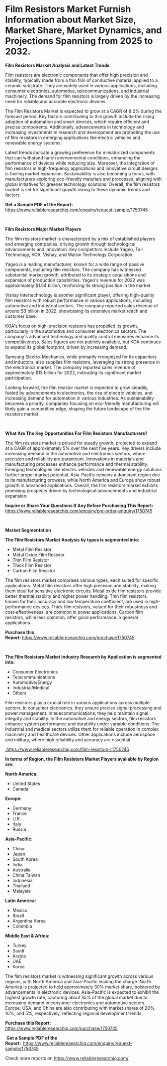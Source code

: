 <p><h1>Film Resistors Market Furnish Information about Market Size, Market Share, Market Dynamics, and Projections Spanning from 2025 to 2032.</h1></p><p><strong>Film Resistors Market Analysis and Latest Trends</strong></p>
<p><p>Film resistors are electronic components that offer high precision and stability, typically made from a thin film of conductive material applied to a ceramic substrate. They are widely used in various applications, including consumer electronics, automotive, telecommunications, and industrial machinery. The demand for film resistors is largely driven by the increasing need for reliable and accurate electronic devices.</p><p>The Film Resistors Market is expected to grow at a CAGR of 8.2% during the forecast period. Key factors contributing to this growth include the rising adoption of automation and smart devices, which require efficient and precise components. Additionally, advancements in technology and increasing investments in research and development are promoting the use of film resistors in emerging applications like electric vehicles and renewable energy systems.</p><p>Latest trends indicate a growing preference for miniaturized components that can withstand harsh environmental conditions, enhancing the performance of devices while reducing size. Moreover, the integration of film resistors in high-frequency applications and innovative circuit designs is fueling market expansion. Sustainability is also becoming a focus, with manufacturers exploring eco-friendly materials and processes, aligning with global initiatives for greener technology solutions. Overall, the film resistors market is set for significant growth owing to these dynamic trends and factors.</p></p>
<p><strong>Get a Sample PDF of the Report:&nbsp;</strong> <a href="https://www.reliableresearchiq.com/enquiry/request-sample/1750745?utm_campaign=2443&utm_medium=2&utm_source=Github&utm_content=ia&utm_term=06042025&utm_id=film-resistors">https://www.reliableresearchiq.com/enquiry/request-sample/1750745</a></p>
<p>&nbsp;</p>
<p><strong>Film Resistors Major Market Players</strong></p>
<p><p>The film resistors market is characterized by a mix of established players and emerging companies, driving growth through technological advancements and innovation. Key competitors include Yageo, Ta-I Technology, KOA, Vishay, and Walsin Technology Corporation.</p><p>Yageo is a leading manufacturer, known for a wide range of passive components, including film resistors. The company has witnessed substantial market growth, attributed to its strategic acquisitions and expansion of production capabilities. Yageo's revenue for 2022 was approximately $1.54 billion, reinforcing its strong position in the market.</p><p>Vishay Intertechnology is another significant player, offering high-quality film resistors with robust performance in various applications, including automotive and industrial sectors. The company reported sales revenue of around $3 billion in 2022, showcasing its extensive market reach and customer base.</p><p>KOA's focus on high-precision resistors has propelled its growth, particularly in the automotive and consumer electronics sectors. The company's advanced technology and quality control measures enhance its competitiveness. Sales figures are not publicly available, but KOA continues to expand its global footprint, driven by increasing demand.</p><p>Samsung Electro-Mechanics, while primarily recognized for its capacitors and inductors, also supplies film resistors, leveraging its strong presence in the electronics market. The company reported sales revenue of approximately $13 billion for 2022, indicating its significant market participation.</p><p>Looking forward, the film resistor market is expected to grow steadily, fueled by advancements in electronics, the rise of electric vehicles, and increasing demand for automation in various industries. As sustainability becomes a priority, companies focusing on eco-friendly manufacturing will likely gain a competitive edge, shaping the future landscape of the film resistors market.</p></p>
<p>&nbsp;</p>
<p><strong>What Are The Key Opportunities For Film Resistors Manufacturers?</strong></p>
<p><p>The film resistors market is poised for steady growth, projected to expand at a CAGR of approximately 5% over the next five years. Key drivers include increasing demand in the automotive and electronics sectors, where precision and reliability are paramount. Innovations in materials and manufacturing processes enhance performance and thermal stability. Emerging technologies like electric vehicles and renewable energy solutions further propel market potential. Asia-Pacific remains a dominant region due to its manufacturing prowess, while North America and Europe show robust growth in advanced applications. Overall, the film resistors market exhibits promising prospects driven by technological advancements and industrial expansion.</p></p>
<p><strong>Inquire or Share Your Questions If Any Before Purchasing This Report:</strong> <a href="https://www.reliableresearchiq.com/enquiry/pre-order-enquiry/1750745?utm_campaign=2443&utm_medium=2&utm_source=Github&utm_content=ia&utm_term=06042025&utm_id=film-resistors">https://www.reliableresearchiq.com/enquiry/pre-order-enquiry/1750745</a></p>
<p>&nbsp;</p>
<p><strong>Market Segmentation</strong></p>
<p><strong>The Film Resistors Market Analysis by types is segmented into:</strong></p>
<p><ul><li>Metal Film Resistor</li><li>Metal Oxide Film Resistor</li><li>Thin Film Resistor</li><li>Thick Film Resistor</li><li>Carbon Film Resistor</li></ul></p>
<p><p>The film resistors market comprises various types, each suited for specific applications. Metal film resistors offer high precision and stability, making them ideal for sensitive electronic circuits. Metal oxide film resistors provide better thermal stability and higher power handling. Thin film resistors, known for their accuracy and low temperature coefficient, are used in high-performance devices. Thick film resistors, valued for their robustness and cost-effectiveness, are common in power applications. Carbon film resistors, while less common, offer good performance in general applications.</p></p>
<p><strong>Purchase this Report:&nbsp;</strong><a href="https://www.reliableresearchiq.com/purchase/1750745?utm_campaign=2443&utm_medium=2&utm_source=Github&utm_content=ia&utm_term=06042025&utm_id=film-resistors">https://www.reliableresearchiq.com/purchase/1750745</a></p>
<p>&nbsp;</p>
<p><strong>The Film Resistors Market Industry Research by Application is segmented into:</strong></p>
<p><ul><li>Consumer Electronics</li><li>Telecommunications</li><li>Automotive/Energy</li><li>Industrial/Medical</li><li>Others</li></ul></p>
<p><p>Film resistors play a crucial role in various applications across multiple sectors. In consumer electronics, they ensure precise signal processing and power management. In telecommunications, they help maintain signal integrity and stability. In the automotive and energy sectors, film resistors enhance system performance and durability under variable conditions. The industrial and medical sectors utilize them for reliable operation in complex machinery and healthcare devices. Other applications include aerospace and military, where high reliability and accuracy are essential.</p></p>
<p><a href="https://www.reliableresearchiq.com/film-resistors-r1750745?utm_campaign=2443&utm_medium=2&utm_source=Github&utm_content=ia&utm_term=06042025&utm_id=film-resistors">&nbsp;https://www.reliableresearchiq.com/film-resistors-r1750745</a></p>
<p><strong>In terms of Region, the Film Resistors Market Players available by Region are:</strong></p>
<p>
    <p> <strong> North America: </strong>
        <ul>
            <li>United States</li>
            <li>Canada</li>
        </ul>
        </p> 
    <p> <strong> Europe: </strong>
        <ul>
            <li>Germany</li>
            <li>France</li>
            <li>U.K.</li>
            <li>Italy</li>
            <li>Russia</li>
        </ul>
        </p> 
    <p> <strong> Asia-Pacific: </strong>
        <ul>
            <li>China</li>
            <li>Japan</li>
            <li>South Korea</li>
            <li>India</li>
            <li>Australia</li>
            <li>China Taiwan</li>
            <li>Indonesia</li>
            <li>Thailand</li>
            <li>Malaysia</li>
        </ul>
        </p> 
    <p> <strong> Latin America: </strong>
        <ul>
            <li>Mexico</li>
            <li>Brazil</li>
            <li>Argentina Korea</li>
            <li>Colombia</li>
        </ul>
        </p> 
    <p> <strong> Middle East & Africa: </strong>
        <ul>
            <li>Turkey</li>
            <li>Saudi</li>
            <li>Arabia</li>
            <li>UAE</li>
            <li>Korea</li>
        </ul>
    </p>
    </p>
<p><p>The film resistors market is witnessing significant growth across various regions, with North America and Asia-Pacific leading the charge. North America is projected to hold approximately 30% market share, bolstered by advancements in electronic devices. Asia-Pacific is expected to exhibit the highest growth rate, capturing about 35% of the global market due to increasing demand in consumer electronics and automotive sectors. Europe, USA, and China are also contributing with market shares of 20%, 10%, and 5%, respectively, reflecting regional development trends.</p></p>
<p><strong>Purchase this Report: </strong><a href="https://www.reliableresearchiq.com/purchase/1750745?utm_campaign=2443&utm_medium=2&utm_source=Github&utm_content=ia&utm_term=06042025&utm_id=film-resistors">https://www.reliableresearchiq.com/purchase/1750745</a></p>
<p>&nbsp;<strong>Get a Sample PDF of the Report:&nbsp;&nbsp;</strong><a href="https://www.reliableresearchiq.com/enquiry/request-sample/1750745?utm_campaign=2443&utm_medium=2&utm_source=Github&utm_content=ia&utm_term=06042025&utm_id=film-resistors">https://www.reliableresearchiq.com/enquiry/request-sample/1750745</a></p>
<p><strong></strong></p>
<p>Check more reports on <a href="https://www.reliableresearchiq.com/?utm_campaign=2443&utm_medium=2&utm_source=Github&utm_content=ia&utm_term=06042025&utm_id=film-resistors">https://www.reliableresearchiq.com/</a></p>